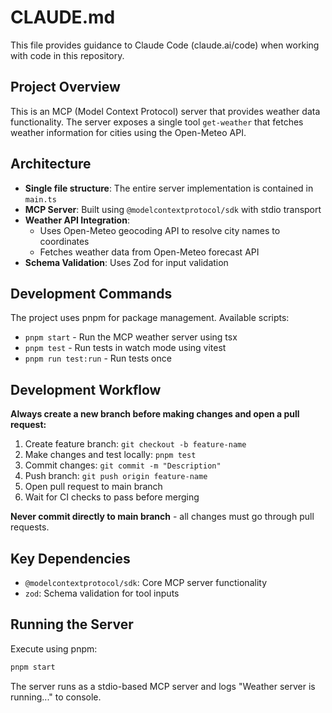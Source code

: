# CLAUDE.md

This file provides guidance to Claude Code (claude.ai/code) when working with code in this repository.

## Project Overview

This is an MCP (Model Context Protocol) server that provides weather data functionality. The server exposes a single tool `get-weather` that fetches weather information for cities using the Open-Meteo API.

## Architecture

- **Single file structure**: The entire server implementation is contained in `main.ts`
- **MCP Server**: Built using `@modelcontextprotocol/sdk` with stdio transport
- **Weather API Integration**: 
  - Uses Open-Meteo geocoding API to resolve city names to coordinates
  - Fetches weather data from Open-Meteo forecast API
- **Schema Validation**: Uses Zod for input validation

## Development Commands

The project uses pnpm for package management. Available scripts:
- `pnpm start` - Run the MCP weather server using tsx
- `pnpm test` - Run tests in watch mode using vitest
- `pnpm run test:run` - Run tests once

## Development Workflow

**Always create a new branch before making changes and open a pull request:**
1. Create feature branch: `git checkout -b feature-name`
2. Make changes and test locally: `pnpm test`
3. Commit changes: `git commit -m "Description"`
4. Push branch: `git push origin feature-name`
5. Open pull request to main branch
6. Wait for CI checks to pass before merging

**Never commit directly to main branch** - all changes must go through pull requests.

## Key Dependencies

- `@modelcontextprotocol/sdk`: Core MCP server functionality
- `zod`: Schema validation for tool inputs

## Running the Server

Execute using pnpm:
```bash
pnpm start
```

The server runs as a stdio-based MCP server and logs "Weather server is running..." to console.